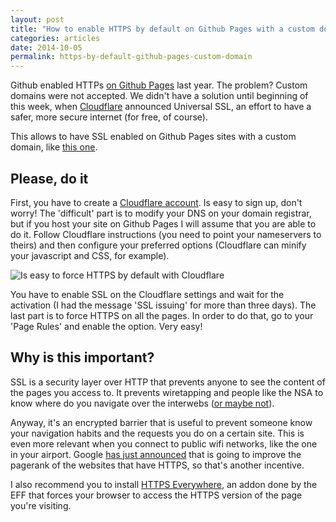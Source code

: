 ```yaml
---
layout: post
title: "How to enable HTTPS by default on Github Pages with a custom domain"
categories: articles
date: 2014-10-05
permalink: https-by-default-github-pages-custom-domain
---
```

Github enabled HTTPs [on Github Pages](https://konklone.com/post/github-pages-now-supports-https-so-use-it) last year. The problem? Custom domains were not accepted. We didn't have a solution until beginning of this week, when [Cloudflare](https://www.cloudflare.com/index.html) announced Universal SSL, an effort to have a  safer, more secure internet (for free, of course). 

This allows to have SSL enabled on Github Pages sites with a custom domain, like [this one](https://github.com/martgnz/martgnz.github.io).

## Please, do it
First, you have to create a [Cloudflare account](https://www.cloudflare.com/sign-up). Is easy to sign up, don't worry! The 'difficult' part is to modify your DNS on your domain registrar, but if you host your site on Github Pages I will assume that you are able to do it. Follow Cloudflare instructions (you need to point your nameservers to theirs) and then configure your preferred options (Cloudflare can minify your javascript and CSS, for example).

![Is easy to force HTTPS by default with Cloudflare](https://dl.dropboxusercontent.com/u/55065502/page-rules-https.png)

You have to enable SSL on the Cloudflare settings and wait for the activation (I had the message 'SSL issuing' for more than three days). The last part is to force HTTPS on all the pages. In order to do that, go to your 'Page Rules' and enable the option. Very easy!

## Why is this important?
SSL is a security layer over HTTP that prevents anyone to see the content of the pages you access to.  It prevents wiretapping and people like the NSA to know where do you navigate over the interwebs ([or maybe not](http://www.zdnet.com/has-the-nsa-broken-ssl-tls-aes-7000020312/)). 

Anyway, it's an encrypted barrier that is useful to prevent someone know your navigation habits and the requests you do on a certain site. This is even more relevant when you connect to public wifi networks, like the one in your airport. Google [has just announced](http://googlewebmastercentral.blogspot.com.es/2014/08/https-as-ranking-signal.html) that is going to improve the pagerank of the websites that have HTTPS, so that's another incentive.

I also recommend you to install [HTTPS Everywhere](https://www.eff.org/https-everywhere), an addon done by the EFF that forces your browser to access the HTTPS version of the page you're visiting.